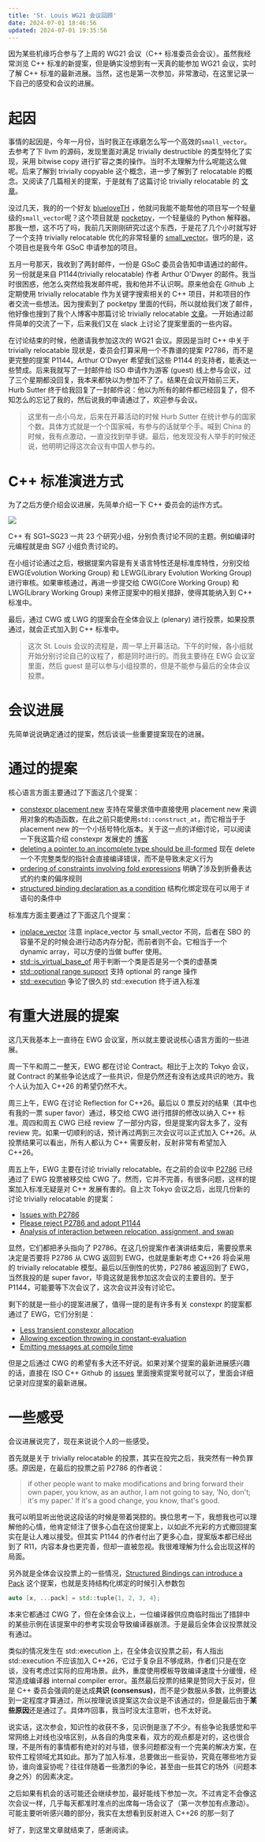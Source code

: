 ```yaml
---
title: 'St. Louis WG21 会议回顾'
date: 2024-07-01 18:46:56
updated: 2024-07-01 19:35:56
---
```


因为某些机缘巧合参与了上周的 WG21 会议（C++ 标准委员会会议）。虽然我经常浏览 C++ 标准的新提案，但是确实没想到有一天真的能参加 WG21 会议，实时了解 C++ 标准的最新进展。当然，这也是第一次参加，非常激动，在这里记录一下自己的感受和会议的进展。

# 起因 

事情的起因是，今年一月份，当时我正在琢磨怎么写一个高效的`small_vector`。去参考了下 llvm 的源码，发现里面对满足 trivially destructible 的类型特化了实现，采用 bitwise copy 进行扩容之类的操作。当时不太理解为什么呢能这么做呢。后来了解到 trivially copyable 这个概念，进一步了解到了 relocatable 的概念。又阅读了几篇相关的提案，于是就有了这篇讨论 trivially relocatable 的 [文章](https://www.ykiko.me/zh-cn/articles/679782886)。

没过几天，我的的一个好友 [blueloveTH](https://github.com/blueloveTH) ，他就问我能不能帮他的项目写一个轻量级的`small_vector`呢？这个项目就是 [pocketpy](https://github.com/pocketpy/pocketpy)，一个轻量级的 Python 解释器。那我一想，这不巧了吗，我前几天刚刚研究过这个东西，于是花了几个小时就写好了一个支持 trivially relocatable 优化的非常轻量的 [small_vector](https://github.com/pocketpy/pocketpy/pull/208)。很巧的是，这个项目也是我今年 GSoC 申请参加的项目。

五月一号那天，我收到了两封邮件，一份是 GSoC 委员会告知申请通过的邮件。另一份就是来自 P1144(trivially relocatable) 作者 Arthur O'Dwyer 的邮件。我当时很困惑，他怎么突然给我发邮件呢，我和他并不认识啊。原来他会在 Github 上定期使用 trivially relocatable 作为关键字搜索相关的 C++ 项目，并和项目的作者交流一些想法。因为搜索到了 pocketpy 里面的代码，所以就给我们发了邮件，他好像也搜到了我个人博客中那篇讨论 trivially relocatable [文章](https://www.ykiko.me/zh-cn/articles/679782886/)。一开始通过邮件简单的交流了一下，后来我们又在 slack 上讨论了提案里面的一些内容。

在讨论结束的时候，他邀请我参加这次的 WG21 会议。原因是当时 C++ 中关于 trivially relocatable 现状是，委员会打算采用一个不靠谱的提案 P2786，而不是更完整的提案 P1144。Arthur O'Dwyer 希望我们这些 P1144 的支持者，能表达一些赞成。后来我就写了一封邮件给 ISO 申请作为游客 (guest) 线上参与会议，过了三个星期都没回复，我本来都快以为参加不了了。结果在会议开始前三天，Hurb Sutter 终于给我回复了一封邮件说：他以为所有的邮件都已经回复了，但不知怎么的忘记了我的，然后说我的申请通过了，欢迎参与会议。

>  这里有一点小乌龙，后来在开幕活动的时候 Hurb Sutter 在统计参与的国家个数。具体方式就是一个个国家喊，有参与的话就举个手。喊到 China 的时候，我有点激动，一直没找到举手键。最后，他发现没有人举手的时候还说，他明明记得这次会议有中国人参与的。 

# C++ 标准演进方式 

为了之后方便介绍会议进展，先简单介绍一下 C++ 委员会的运作方式。

![](https://pic4.zhimg.com/v2-a137c1b90d4aaa8058e217cd136d736f_r.jpg)

C++ 有 SG1~SG23 一共 23 个研究小组，分别负责讨论不同的主题。例如编译时元编程就是由 SG7 小组负责讨论的。

在小组讨论通过之后，根据提案内容是有关语言特性还是标准库特性，分别交给 EWG(Evolution Working Group) 和 LEWG(Library Evolution Working Group) 进行审核。如果审核通过，再进一步提交给 CWG(Core Working Group) 和 LWG(Library Working Group) 来修正提案中的相关措辞，使得其能纳入到 C++ 标准中。

最后，通过 CWG 或 LWG 的提案会在全体会议上 (plenary) 进行投票，如果投票通过，就会正式加入到 C++ 标准中。

>  这次 St. Louis 会议的流程是，周一早上开幕活动。下午的时候，各小组就开始分别讨论自己的议程了，都是同时进行的。而我主要待在 EWG 会议室里面，然后 guest 是可以参与小组投票的，但是不能参与最后的全体会议投票。 

# 会议进展 

先简单说说确定通过的提案，然后谈谈一些重要提案现在的进展。

# 通过的提案 

核心语言方面主要通过了下面这几个提案：

- [constexpr placement new](https://www.open-std.org/jtc1/sc22/wg21/docs/papers/2024/p2747r2.html) 支持在常量求值中直接使用 placement new 来调用对象的构造函数，在此之前只能使用`std::construct_at`，而它相当于于 placement new 的一个小括号特化版本。关于这一点的详细讨论，可以阅读一下我这篇介绍 constexpr 发展史的 [博客](https://www.ykiko.me/zh-cn/articles/683463723)
- [deleting a pointer to an incomplete type should be ill-formed](https://wg21.link/P3144R2) 现在 delete 一个不完整类型的指针会直接编译错误，而不是导致未定义行为
- [ordering of constraints involving fold expressions](https://isocpp.org/files/papers/P2963R3.pdf) 明确了涉及到折叠表达式的约束的偏序规则
- [structured binding declaration as a condition](https://wg21.link/P0963R3) 结构化绑定现在可以用于 if 语句的条件中


标准库方面主要通过了下面这几个提案：

- [inplace_vector](https://isocpp.org/files/papers/P0843R14.html) 注意 inplace_vector 与 small_vector 不同，后者在 SBO 的容量不足的时候会进行动态内存分配，而前者则不会。它相当于一个 dynamic array，可以方便的当做 buffer 使用。
- [std::is_virtual_base_of](https://wg21.link/P2985R0) 用于判断一个类是否是另一个类的虚基类
- [std::optional range support](https://wg21.link/P3168R2) 支持 optional 的 range 操作
- [std::execution](https://isocpp.org/files/papers/P2300R10.html) 争论了很久的 std::execution 终于进入标准


# 有重大进展的提案 

这几天我基本上一直待在 EWG 会议室，所以就主要说说核心语言方面的一些进展。

周一下午和周二一整天，EWG 都在讨论 Contract。相比于上次的 Tokyo 会议，就 Contract 的某些争论达成了一些共识，但是仍然还有没有达成共识的地方。我个人认为加入 C++26 的希望仍然不大。

周三上午，EWG 在讨论 Reflection for C++26。最后以 0 票反对的结果（其中也有我的一票 super favor）通过，移交给 CWG 进行措辞的修改以纳入 C++ 标准。周四和周五 CWG 已经 review 了一部分内容，但是提案内容太多了，没有 review 完。如果一切顺利的话，预计再过两到三次会议可以正式加入 C++26。从投票结果可以看出，所有人都认为 C++ 需要反射，反射非常有希望加入 C++26。

周五上午，EWG 主要在讨论 trivially relocatable。在之前的会议中 [P2786](https://www.open-std.org/jtc1/sc22/wg21/docs/papers/2024/p2786r6.pdf) 已经通过了 EWG 投票被移交给 CWG 了。然而，它并不完善，有很多问题，这样的提案加入标准无疑是对 C++ 发展有害的。自上次 Tokyo 会议之后，出现几份新的讨论 trivially relocatable 的提案：

- [Issues with P2786](https://wg21.link/p3233r0)
- [Please reject P2786 and adopt P1144 ](https://wg21.link/p3236r1)
- [Analysis of interaction between relocation, assignment, and swap](https://wg21.link/p3278r0)


显然，它们都把矛头指向了 P2786。在这几份提案作者演讲结束后，需要投票来决定是否要将 P2786 从 CWG 返回到 EWG，也就是重新考虑 C++26 将会采用的 trivially relocatable 模型。最后以压倒性的优势，P2786 被返回到了 EWG，当然我投的是 super favor，毕竟这就是我参加这次会议的主要目的。至于 P1144，可能要等下次会议了，这次会议并没有讨论它。

剩下的就是一些小的提案进展了，值得一提的是有许多有关 constexpr 的提案都通过了 EWG，它们分别是：

- [Less transient constexpr allocation](https://wg21.link/p3032r2)
- [Allowing exception throwing in constant-evaluation](https://wg21.link/p3068r2)
- [Emitting messages at compile time](https://wg21.link/p2758r3)


但是之后通过 CWG 的希望有多大还不好说。如果对某个提案的最新进展感兴趣的话，直接在 ISO C++ Github 的 [issues](https://github.com/cplusplus/papers/issues) 里面搜索提案号就可以了，里面会详细记录对应提案的最新进展。

# 一些感受 

会议进展说完了，现在来说说个人的一些感受。

首先就是关于 trivially relocatable 的投票，其实在投完之后，我突然有一种负罪感。原因是，在最后的投票之前 P2786 的作者说：

>  if other people want to make modifications and bring forward their own paper, you know, as an author, I am not going to say, 'No, don't; it's my paper.' If it's a good change, you know, that's good. 

我可以明显听出他说这段话的时候是带着哭腔的。换位思考一下，我想我也可以理解他的心情，他肯定倾注了很多心血在这份提案上，以如此不光彩的方式撤回提案实在是让人难以接受。但其实 P1144 的作者付出了更多心血，提案版本都已经出到了 R11，内容本身也更完善，但却一直被忽视。我很难理解为什么会出现这样的局面。

另外就是全体会议投票上的一些情况，[Structured Bindings can introduce a Pack](https://wg21.link/p1061r8) 这个提案，也就是支持结构化绑定的时候引入参数包

```cpp
auto [x, ...pack] = std::tuple{1, 2, 3, 4};
```

本来它都通过 CWG 了，但在全体会议上，一位编译器供应商临时指出了措辞中的某些示例在该提案中的参考实现会导致编译器崩溃。于是最后全体会议投票就没有通过。

类似的情况发生在 std::execution 上，在全体会议投票之前，有人指出 std::execution 不应该加入 C++26，它过于复杂且不够成熟，作者们只是在空谈，没有考虑过实际的应用场景。此外，重度使用模板导致编译速度十分缓慢，经常造成编译器 internal compiler error。虽然最后投票的结果是赞同大于反对，但是 C++ 委员会强调的是达成**共识 (consensus)**，而不是少数服从多数，比例要达到一定程度才算通过，所以按理说该提案这次会议是不该通过的，但是最后由于**某些原因**还是通过了。具体咋回事，我当时没太注意听，也不太好说。

说实话，这次参会，知识性的收获不多，见识倒是涨了不少。有些争论我感觉和平常网络上对线也没啥区别，从各自的角度来看，双方的观点都是对的，这也很合理，不是所有的事情都有绝对的对与错，很多问题都没有一个完美的解决方案，在软件工程领域尤其如此。那为了加入标准，总要做出一些妥协，究竟在哪些地方妥协，谁向谁妥协呢？往往伴随着一些激烈的争论，甚至由一些其它的场外（问题本身之外）的因素决定。

之后如果有机会的话可能还会继续参加，最好能线下参加一次。不过肯定不会像这次会议一样，几乎每天都准时准点的出席每一场会议了（第一次参加有点激动）。可能主要听听感兴趣的部分，我实在太想看到反射进入 C++26 的那一刻了

好了，到这里文章就结束了，感谢阅读。